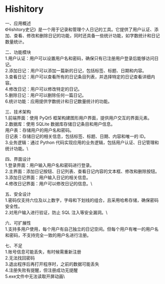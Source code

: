 # Hishitory
一、应用概述\
《Hishitory史记》是一个用于记录和管理个人日记的工具。它提供了用户认证、添加、查看、修改和删除日记的功能，同时还具备一些统计功能，如字数统计和日记数量统计。


二、功能模块\
1.用户认证：用户可以设置用户名和密码，确保只有已注册用户登录后能够访问日记。\
2.添加日记：用户可以添加一篇新的日记，包括标签、标题、日期和内容。\
3.查看日记：用户可以查看所有的日记条目列表，并选择特定的日记查看详细内容。\
4.修改日记：用户可以修改特定的日记。\
5.删除日记：用户可以删除任何一篇日记。\
6.统计功能：应用提供字数统计和日记数量统计的功能。


三、技术架构\
1.前端界面：使用 PyQt5 框架构建图形用户界面，提供用户交互的界面元素。\
2.数据库：使用 SQLite 数据库存储日记条目和用户信息。\
用户表：存储用户的用户名和密码。\
日记表：存储日记的相关信息，包括标签、标题、日期、内容和唯一的 ID。\
3.业务逻辑：通过 Python 代码实现应用的业务逻辑，包括用户认证、日记管理和统计功能。\


四、界面设计\
1.登录界面：用户输入用户名和密码进行登录。\
2.主界面：添加日记按钮、日记列表、查看日记内容的文本框、修改和删除按钮。\
3.添加日记界面：用户输入日记的相关信息。\
4.修改日记界面：用户可以修改日记的信息。\


五、安全设计\
1.密码仅支持六位及以上数字，字母和下划线的组合，且采用哈希存储，确保密码安全性。\
2.对用户输入进行验证，防止 SQL 注入等安全漏洞。\


六、可扩展性\
1.支持多用户使用，每个用户有自己独立的日记空间。但每个用户有唯一的用户名和密码，不支持完全一致的用户名进行注册。


七、不足\
1.账号信息可能丢失，有时候需重新注册\
2.无法找回密码\
3.退出程序后再打开程序时，之前的数据可能丢失\
4.注册失败有提醒，但注册成功无提醒\
5.exe文件中无法读取开屏动画\
